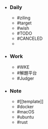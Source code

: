 - ### Daily
	- #ziling
	- #target
	- #wish
	- #TODO
	- #CANCELED
	-
- ### Work
	- #WKE
	- #解題平台
	- #Judger
- ### Note
	- #[[template]]
	- #docker
	- #macOS
	- #ubuntu
	- #rust